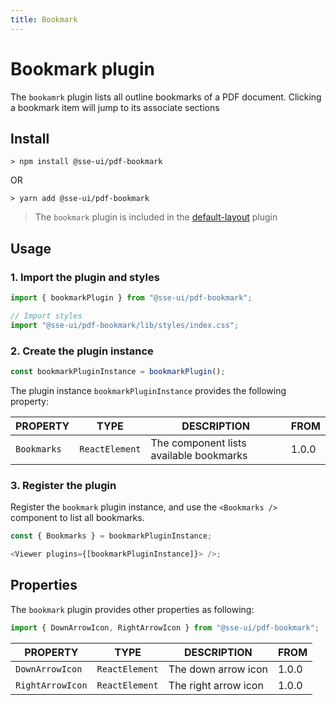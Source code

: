 ```yaml
---
title: Bookmark
---
```


# Bookmark plugin

The `bookamrk` plugin lists all outline bookmarks of a PDF document. Clicking a bookmark item will jump to its associate sections

## Install

```
> npm install @sse-ui/pdf-bookmark
```

OR

```
> yarn add @sse-ui/pdf-bookmark
```

> The `bookmark` plugin is included in the [default-layout](/docs/sse-pdf-viewer/plugins/Default-layout) plugin

## Usage

### 1. Import the plugin and styles

```javascript
import { bookmarkPlugin } from "@sse-ui/pdf-bookmark";

// Import styles
import "@sse-ui/pdf-bookmark/lib/styles/index.css";
```

### 2. Create the plugin instance

```javascript
const bookmarkPluginInstance = bookmarkPlugin();
```

The plugin instance `bookmarkPluginInstance` provides the following property:

| PROPERTY    | TYPE           | DESCRIPTION                             | FROM  |
| ----------- | -------------- | --------------------------------------- | ----- |
| `Bookmarks` | `ReactElement` | The component lists available bookmarks | 1.0.0 |

### 3. Register the plugin

Register the `bookmark` plugin instance, and use the `<Bookmarks />` component to list all bookmarks.

```javascript
const { Bookmarks } = bookmarkPluginInstance;

<Viewer plugins={[bookmarkPluginInstance]}> />;
```

## Properties

The `bookmark` plugin provides other properties as following:

```javascript
import { DownArrowIcon, RightArrowIcon } from "@sse-ui/pdf-bookmark";
```

| PROPERTY         | TYPE           | DESCRIPTION          | FROM  |
| ---------------- | -------------- | -------------------- | ----- |
| `DownArrowIcon`  | `ReactElement` | The down arrow icon  | 1.0.0 |
| `RightArrowIcon` | `ReactElement` | The right arrow icon | 1.0.0 |

<!-- ## See also -->
